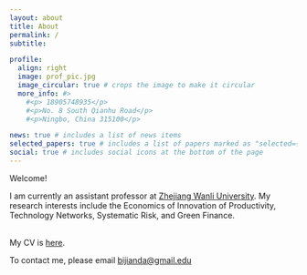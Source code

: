 ```yaml
---
layout: about
title: About
permalink: /
subtitle:  

profile:
  align: right
  image: prof_pic.jpg
  image_circular: true # crops the image to make it circular
  more_info: #>
    #<p> 18905748935</p>
    #<p>No. 8 South Qianhu Road</p>
    #<p>Ningbo, China 315100</p>

news: true # includes a list of news items
selected_papers: true # includes a list of papers marked as "selected={true}"
social: true # includes social icons at the bottom of the page
---
```


 

  

Welcome! 
<br> 
 
I am currently an assistant professor at <a href='https://en.zwu.edu.cn'>Zhejiang Wanli University</a>. 
My research interests include the Economics of Innovation of Productivity, Technology Networks, Systematic Risk, and Green Finance.
<br> 
<br> 
 
My CV is <a href = "./assets/pdf/cv.pdf">here</a>. 

To contact me, please email bijianda@gmail.edu

 
